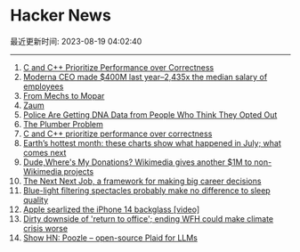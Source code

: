 # Hacker News

最近更新时间: 2023-08-19 04:02:40

--- 
1. [C and C++ Prioritize Performance over Correctness](https://research.swtch.com/ub) 
2. [Moderna CEO made $400M last year–2,435x the median salary of employees](https://arstechnica.com/health/2023/08/moderna-ceo-made-400m-last-year-2435x-the-median-salary-of-employees/) 
3. [From Mechs to Mopar](https://www.filfre.net/2023/08/from-mechs-to-mopar/) 
4. [Zaum](https://en.wikipedia.org/wiki/Zaum) 
5. [Police Are Getting DNA Data from People Who Think They Opted Out](https://theintercept.com/2023/08/18/gedmatch-dna-police-forensic-genetic-genealogy/) 
6. [The Plumber Problem](https://hypercritical.co/2023/08/18/the-plumber-problem) 
7. [C and C++ prioritize performance over correctness](https://research.swtch.com/ub) 
8. [Earth’s hottest month: these charts show what happened in July; what comes next](https://www.nature.com/articles/d41586-023-02552-2) 
9. [Dude,Where's My Donations? Wikimedia gives another $1M to non-Wikimedia projects](https://en.wikipedia.org/wiki/Wikipedia:Wikipedia_Signpost/2023-08-15/News_and_notes) 
10. [The Next Next Job, a framework for making big career decisions](https://andrewchen.com/the-next-next-job/) 
11. [Blue-light filtering spectacles probably make no difference to sleep quality](https://medicalxpress.com/news/2023-08-blue-light-filtering-spectacles-difference-eye.html) 
12. [Apple searlized the iPhone 14 backglass [video]](https://www.youtube.com/shorts/fLEOiQdDkzk) 
13. [Dirty downside of 'return to office'; ending WFH could make climate crisis worse](https://www.businessinsider.com/return-to-office-remote-work-from-home-commute-companies-climate-2023-8) 
14. [Show HN: Poozle – open-source Plaid for LLMs](https://github.com/poozlehq/poozle) 

